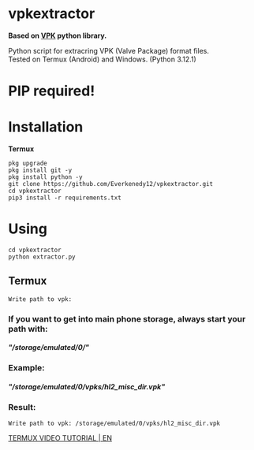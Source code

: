 # vpkextractor
**Based on [VPK](https://github.com/ValvePython/vpk) python library.**

Python script for extracring VPK (Valve Package) format files. <br>
Tested on Termux (Android) and Windows. (Python 3.12.1) 

# PIP required!

# Installation
**Termux**
```
pkg upgrade
pkg install git -y 
pkg install python -y 
git clone https://github.com/Everkenedy12/vpkextractor.git
cd vpkextractor
pip3 install -r requirements.txt
```

# Using
```
cd vpkextractor
python extractor.py
```
## **Termux**
```
Write path to vpk: 
```
### If you want to get into **main phone storage**, always start your path with: <br>
#### *"/storage/emulated/0/"* <br>
### **Example:** <br>
#### *"/storage/emulated/0/vpks/hl2_misc_dir.vpk"* <br>
### Result:
```
Write path to vpk: /storage/emulated/0/vpks/hl2_misc_dir.vpk
```

[TERMUX VIDEO TUTORIAL | EN](https://youtu.be/yLzBlhhG-z8)

